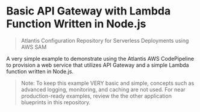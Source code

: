 # Basic API Gateway with Lambda Function Written in Node.js

> Atlantis Configuration Repository for Serverless Deployments using AWS SAM


A very simple example to demonstrate using the Atlantis AWS CodePipeline to provision a web service that utilizes API Gateway and a simple Lambda function written in Node.js.

> Note: To keep this example VERY basic and simple, concepts such as advanced logging, monitoring, and caching are not used. For near production-ready examples, review the the other application blueprints in this repository.